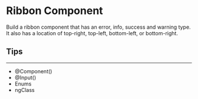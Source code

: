 # Ribbon Component

Build a ribbon component that has an error, info, success and warning type. It also has a location of top-right, top-left, bottom-left, or bottom-right.

## Tips
---
- @Component()
- @Input()
- Enums
- ngClass
